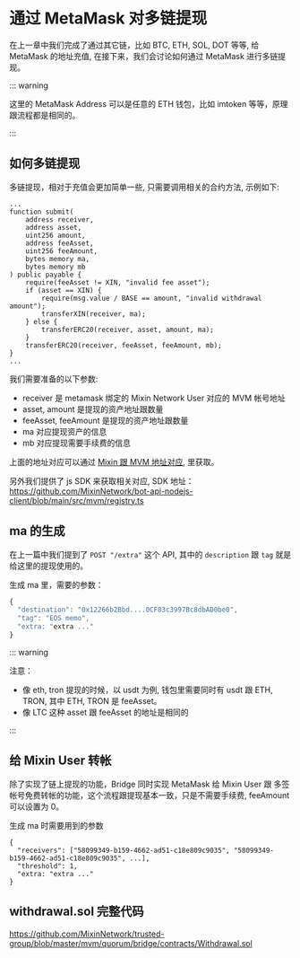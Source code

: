# 通过 MetaMask 对多链提现

在上一章中我们完成了通过其它链，比如 BTC, ETH, SOL, DOT 等等, 给 MetaMask 的地址充值, 在接下来，我们会讨论如何通过 MetaMask 进行多链提现。

::: warning

这里的 MetaMask Address 可以是任意的 ETH 钱包，比如 imtoken 等等，原理跟流程都是相同的。

:::

## 如何多链提现

多链提现，相对于充值会更加简单一些, 只需要调用相关的合约方法, 示例如下:

```
...
function submit(
    address receiver,
    address asset,
    uint256 amount,
    address feeAsset,
    uint256 feeAmount,
    bytes memory ma,
    bytes memory mb
) public payable {
    require(feeAsset != XIN, "invalid fee asset");
    if (asset == XIN) {
        require(msg.value / BASE == amount, "invalid withdrawal amount");
        transferXIN(receiver, ma);
    } else {
        transferERC20(receiver, asset, amount, ma);
    }
    transferERC20(receiver, feeAsset, feeAmount, mb);
}
...
```

我们需要准备的以下参数:

* receiver 是 metamask 绑定的 Mixin Network User 对应的 MVM 帐号地址
* asset, amount 是提现的资产地址跟数量
* feeAsset, feeAmount 是提现的资产地址跟数量
* ma 对应提现资产的信息
* mb 对应提现需要手续费的信息

上面的地址对应可以通过 [Mixin 跟 MVM 地址对应](/zh/resources/qa.html), 里获取。

另外我们提供了 js SDK 来获取相关对应, SDK 地址：https://github.com/MixinNetwork/bot-api-nodejs-client/blob/main/src/mvm/registry.ts

## ma 的生成

在上一篇中我们提到了 `POST "/extra"` 这个 API, 其中的 `description` 跟 `tag` 就是给这里的提现使用的。

生成 ma 里，需要的参数：

```javascript
{
  "destination": "0x12266b2Bbd....0CF83c3997Bc8dbAD0be0",
  "tag": "EOS memo",
  "extra: "extra ..."
}
```

::: warning

注意：  
* 像 eth, tron 提现的时候，以 usdt 为例, 钱包里需要同时有 usdt 跟 ETH, TRON, 其中 ETH, TRON 是 feeAsset。 
* 像 LTC 这种 asset 跟 feeAsset 的地址是相同的

:::

## 给 Mixin User 转帐

除了实现了链上提现的功能，Bridge 同时实现 MetaMask 给 Mixin User 跟 多签帐号免费转帐的功能，这个流程跟提现基本一致，只是不需要手续费, feeAmount 可以设置为 0。

生成 ma 时需要用到的参数

```
{
  "receivers": ["58099349-b159-4662-ad51-c18e809c9035", "58099349-b159-4662-ad51-c18e809c9035", ...],
  "threshold": 1,
  "extra: "extra ..."
}
```

## withdrawal.sol 完整代码

https://github.com/MixinNetwork/trusted-group/blob/master/mvm/quorum/bridge/contracts/Withdrawal.sol
